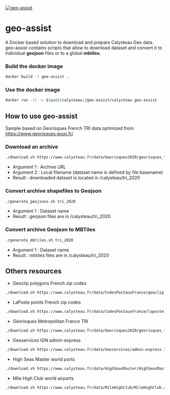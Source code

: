 [![geo-assist](https://www.calysteau.fr/images/calysteau-banner-96.png)](https://calysteau.fr)

# geo-assist
A Docker based solution to download and prepare Calysteau Geo data. geo-assist contains scripts that allow to download dataset and convert it to individual **geojson** files or to a global **mbtiles**.

### Build the docker image
```bash
docker build -t geo-assist .
```

### Use the docker image
```bash
docker run -ti -v $(pwd)/calysteau:/geo-assist/calysteau geo-assist
```

## How to use geo-assist

Sample based on Georisques French TRI data optimized from https://www.georisques.gouv.fr/

### Download an archive
```bash
./download.sh https://www.calysteau.fr/data/Georisques2020/georisques_tri_2020.zip tri_2020.zip
```

* Argument 1 : Archive URL
* Argument 2 : Local filename (dataset name is defined by file basename)
* Result : downloaded dataset is located in /calysteau/tri_2020

### Convert archive shapefiles to Geojson
```bash
./generate_geojsons.sh tri_2020
```

* Argument 1 : Dataset name
* Result : geojson files are in /calysteau/tri_2020

### Convert archive Geojson to MBTiles
```bash
./generate_mbtiles.sh tri_2020
```

* Argument 1 : Dataset name
* Result : mbtiles files are in /calysteau/tri_2020

## Others resources
* Geoclip polygons French zip codes
```bash
./download.sh https://www.calysteau.fr/data/CodesPostauxFrance/geoclip_codes_postaux_V5.zip cp_v5.zip
```

* LaPoste points French zip codes
```bash
./download.sh https://www.calysteau.fr/data/CodesPostauxFrance/laposte_hexasmal.zip cp_laposte.zip
```

* Géorisques Metropolitan France TRI
```bash
./download.sh https://www.calysteau.fr/data/Georisques2020/georisques_tri_2020.zip tri_2020.zip
```

* Geoservices IGN admin-express
```bash
./download.sh https://www.calysteau.fr/data/Geoservices/admin-express.7z admin-express.7z
```

* High Seas Master world ports
```bash
./download.sh https://www.calysteau.fr/data/HighSeasMaster/HighSeasMaster.zip highseasmaster.zip
```

* Mile High Club world airports
```bash
./download.sh https://www.calysteau.fr/data/MileHighClub/MileHighClub.zip milehighclub.zip
```
